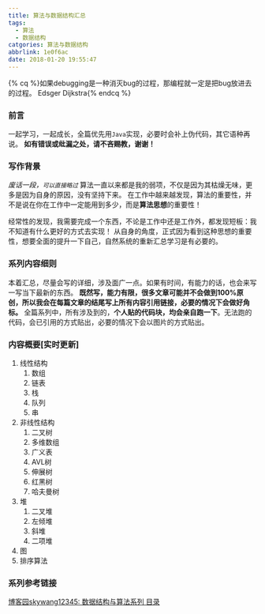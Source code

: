 ```yaml
---
title: 算法与数据结构汇总
tags:
  - 算法
  - 数据结构
catgories: 算法与数据结构
abbrlink: 1e0f6ac
date: 2018-01-20 19:55:47
---
```


{% cq %}如果debugging是一种消灭bug的过程，那编程就一定是把bug放进去的过程。 
Edsger Dijkstra{% endcq %}

### 前言
一起学习，一起成长，全篇优先用`Java`实现，必要时会补上伪代码，其它语种再说。
**如有错误或纰漏之处，请不吝赐教，谢谢！**

### 写作背景
*废话一段，`可以直接略过`*
算法一直以来都是我的弱项，不仅是因为其枯燥无味，更多是因为自身的原因，没有坚持下来。
在工作中越来越发现，算法的重要性，并不是说在你在工作中一定能用到多少，而是**算法思想**的重要性！
<!--more-->
经常性的发现，我需要完成一个东西，不论是工作中还是工作外，都发现短板：我不知道有什么更好的方式去实现！
从自身的角度，正式因为看到这种思想的重要性，想要全面的提升一下自己，自然系统的重新汇总学习是有必要的。

### 系列内容细则
本着汇总，尽量会写的详细，涉及面广一点。如果有时间，有能力的话，也会来写一写当下最新的东西。
**既然写，能力有限，很多文章可能并不会做到100%原创，所以我会在每篇文章的结尾写上所有内容引用链接，必要的情况下会做好角标。**
全篇系列中，所有涉及到的，**个人贴的代码块，均会亲自跑一下**。无法跑的代码，会已引用的方式贴出，必要的情况下会以图片的方式贴出。

### 内容概要[实时更新]
1. 线性结构
	1. 数组
	2. 链表
	3. 栈
	4. 队列
	5. 串
2. 非线性结构
	1. 二叉树
	2. 多维数组
	3. 广义表
	2. AVL树
	3. 伸展树
	4. 红黑树
	5. 哈夫曼树
3. 堆
	1. 二叉堆
	2. 左倾堆
	3. 斜堆
	4. 二项堆
4. 图
5. 排序算法

### 系列参考链接
[博客园skywang12345: 数据结构与算法系列 目录](http://www.cnblogs.com/skywang12345/p/3603935.html)